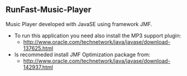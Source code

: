 ## RunFast-Music-Player
Music Player developed with JavaSE using framework JMF.

- To run this application you need also install the MP3 support plugin:
    - http://www.oracle.com/technetwork/java/javase/download-137625.html
- Is recommeded install JMF Optimization package from: 
    - http://www.oracle.com/technetwork/java/javase/download-142937.html
